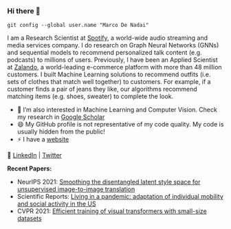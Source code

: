 ### Hi there 👋

`git config --global user.name "Marco De Nadai"`

I am a Research Scientist at [Spotify](https://www.spotify.com), a world-wide audio streaming and media services company. I do research on Graph Neural Networks (GNNs) and sequential models to recommend personalized talk content (e.g. podcasts) to millions of users. Previously, I have been an Applied Scientist at [Zalando](https://en.zalando.de), a world-leading e-commerce platform with more than 48 million customers. I built Machine Learning solutions to recommend outfits (i.e. sets of clothes that match well together) to customers. For example, if a customer finds a pair of jeans they like, our algorithms recommend matching items (e.g. shoes, sweater) to complete the look.

- 🌱 I’m also interested in Machine Learning and Computer Vision. Check my research in [Google Scholar](https://scholar.google.com/citations?user=FJ-QYSYAAAAJ)
- 😄 My GitHub profile is not representative of my code quality. My code is usually hidden from the public!
- ⚡ I have a [website](https://www.marcodena.it)

💬 [LinkedIn](https://www.linkedin.com/in/marcodenadai/) | [Twitter](https://twitter.com/denadai2)

**Recent Papers:**

- NeurIPS 2021: [Smoothing the disentangled latent style space for unsupervised image-to-image translation](https://openaccess.thecvf.com/content/CVPR2021/html/Liu_Smoothing_the_Disentangled_Latent_Style_Space_for_Unsupervised_Image-to-Image_Translation_CVPR_2021_paper.html)
- Scientific Reports: [Living in a pandemic: adaptation of individual mobility and social activity in the US](https://arxiv.org/abs/2107.12235)
- CVPR 2021: [Efficient training of visual transformers with small-size datasets](https://arxiv.org/abs/2106.03746)
